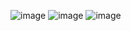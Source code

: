 ![image](https://github.com/josegd98/Water-tank-control-Arduino/assets/135175464/51ce6f5d-0239-46c4-8660-a9306c3e9102)
![image](https://github.com/josegd98/Water-tank-control-Arduino/assets/135175464/690730cf-866c-4b67-bf99-069c7b38b806)
![image](https://github.com/josegd98/Water-tank-control-Arduino/assets/135175464/37fe9088-5f69-4ffe-b842-d2037f7af766)
